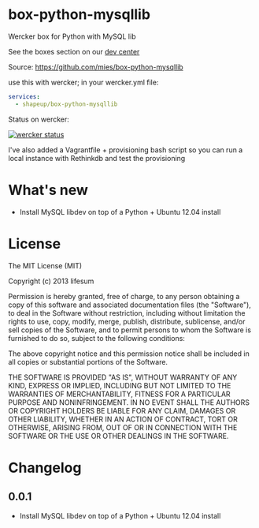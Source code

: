 box-python-mysqllib
=============

Wercker box for Python with MySQL lib

See the boxes section on our [dev
center](http://devcenter.wercker.com/articles/boxes)

Source:
https://github.com/mies/box-python-mysqllib

use this with wercker; in your wercker.yml file:

``` yaml
services:
  - shapeup/box-python-mysqllib
```


Status on wercker:

[![wercker status](https://app.wercker.com/status/52e62f4b0b0700e03b01aa9c/m "wercker status")](https://app.wercker.com/project/bykey/52e62f4b0b0700e03b01aa9c)

I've also added a Vagrantfile + provisioning bash script so you can run a local instance with Rethinkdb and test the provisioning

# What's new

- Install MySQL libdev on top of a Python + Ubuntu 12.04 install

# License

The MIT License (MIT)

Copyright (c) 2013 lifesum

Permission is hereby granted, free of charge, to any person obtaining a copy of
this software and associated documentation files (the "Software"), to deal in
the Software without restriction, including without limitation the rights to
use, copy, modify, merge, publish, distribute, sublicense, and/or sell copies of
the Software, and to permit persons to whom the Software is furnished to do so,
subject to the following conditions:

The above copyright notice and this permission notice shall be included in all
copies or substantial portions of the Software.

THE SOFTWARE IS PROVIDED "AS IS", WITHOUT WARRANTY OF ANY KIND, EXPRESS OR
IMPLIED, INCLUDING BUT NOT LIMITED TO THE WARRANTIES OF MERCHANTABILITY, FITNESS
FOR A PARTICULAR PURPOSE AND NONINFRINGEMENT. IN NO EVENT SHALL THE AUTHORS OR
COPYRIGHT HOLDERS BE LIABLE FOR ANY CLAIM, DAMAGES OR OTHER LIABILITY, WHETHER
IN AN ACTION OF CONTRACT, TORT OR OTHERWISE, ARISING FROM, OUT OF OR IN
CONNECTION WITH THE SOFTWARE OR THE USE OR OTHER DEALINGS IN THE SOFTWARE.

# Changelog

## 0.0.1

- Install MySQL libdev on top of a Python + Ubuntu 12.04 install
